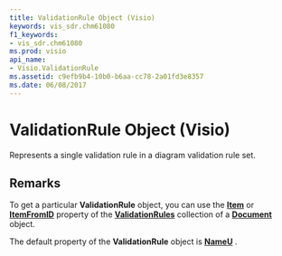 ```yaml
---
title: ValidationRule Object (Visio)
keywords: vis_sdr.chm61080
f1_keywords:
- vis_sdr.chm61080
ms.prod: visio
api_name:
- Visio.ValidationRule
ms.assetid: c9efb9b4-10b0-b6aa-cc78-2a01fd3e8357
ms.date: 06/08/2017
---
```



# ValidationRule Object (Visio)

Represents a single validation rule in a diagram validation rule set.


## Remarks

To get a particular  **ValidationRule** object, you can use the **[Item](Visio.ValidationRules.Item.md)** or **[ItemFromID](Visio.ValidationRules.ItemFromID.md)** property of the **[ValidationRules](Visio.ValidationRules.md)** collection of a **[Document](Visio.Document.md)** object.

The default property of the  **ValidationRule** object is **[NameU](Visio.ValidationRule.NameU.md)** .


